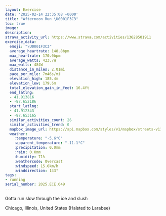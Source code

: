 ```yaml
---
layout: Exercise
date: '2025-02-14 22:35:08 +0000'
title: "Afternoon Run \U0001F3C3"
toc: true
image:
description:
strava_activity_url: https://www.strava.com/activities/13628501911
exercise_data:
  emoji: "\U0001F3C3"
  average_heartrate: 148.8bpm
  max_heartrate: 170.0bpm
  average_watts: 423.7W
  max_watts: 484W
  distance_in_miles: 2.01mi
  pace_per_mile: 7m46s/mi
  elevation_high: 185.4m
  elevation_low: 179.6m
  total_elevation_gain_in_feet: 16.4ft
  end_latlng:
  - 41.913816
  - -87.652186
  start_latlng:
  - 41.912343
  - -87.653165
  similar_activities_count: 26
  similar_activities_trend: 0
  mapbox_image_url: https://api.mapbox.com/styles/v1/mapbox/streets-v11/static/path-5+787af2-1.0(ygy~Ffm~uO%3FoEGuBE%7BDGaBBa%40IcC%40WC%5D%40oAEiA%3F%7D%40Dy%40GyCD%7DAIsEB_AACC%3FsANe%40%3FGEAmCB%7B%40CQGSCOG%7BDDkAEoB%3F%7DA%40w%40Ce%40M%5BAw%40Da%40Eu%40C%7DBCiA%40wCI%7DEBcBCYHd%40%3FhANjBGlAHzJCz%40Jj%40%40tABj%40HV%40N%3FpDANIRAPBXHp%40DhBI%7C%40BfAIz%40LlAD%7CABBF%40%60BIBBBDAt%40D~CCVD~E%3FhHBh%40%3Fx%40Hp%40Bt%40A%5CB%5EIbEDr%40%3Fh%40),pin-s-s+e5b22e(-87.65156,41.91373),pin-s-f+89ae00(-87.65024999999994,41.91385)/auto/800x800?access_token=pk.eyJ1Ijoiam9zaGJlY2ttYW4iLCJhIjoiY205eWR2aDd1MWZ6djJrbXc4a3M0bWZleiJ9.XiG9OWkNcZk2QzjJbxLB4A
  weather:
    :temperature: "-5.6°C"
    :apparent_temperature: "-11.1°C"
    :precipitation: 0.0mm
    :rain: 0.0mm
    :humidity: 71%
    :weathercode: Overcast
    :windspeed: 15.6km/h
    :winddirection: 143°
tags:
- running
serial_number: 2025.ECE.049
---
```

Gotta run slow through the ice and slush

Chicago, Illinois, United States (Halsted to Larabee)
